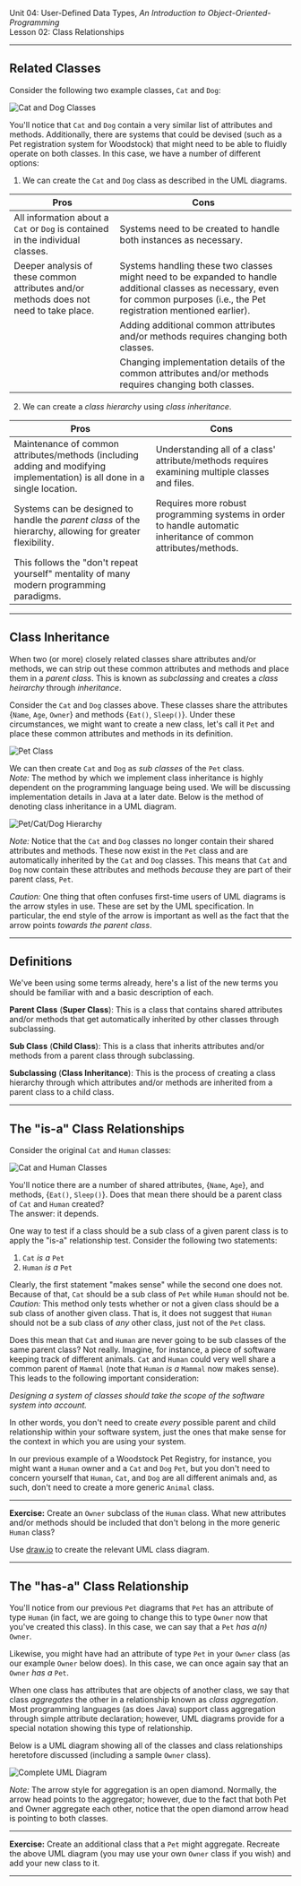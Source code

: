 Unit 04: User-Defined Data Types, _An Introduction to Object-Oriented-Programming_\
Lesson 02: Class Relationships
***

Related Classes
---

Consider the following two example classes, `Cat` and `Dog`:

![Cat and Dog Classes](Images/CatDogClasses.png "Cat and Dog Classes")

You'll notice that `Cat` and `Dog` contain a very similar list of attributes and methods. Additionally, there are systems that could be devised (such as a Pet registration system for Woodstock) that might need to be able to fluidly operate on both classes. In this case, we have a number of different options:

1. We can create the `Cat` and `Dog` class as described in the UML diagrams.

| Pros | Cons |
| --- | --- |
| All information about a `Cat` or `Dog` is contained in the individual classes. | Systems need to be created to handle both instances as necessary. |
| Deeper analysis of these common attributes and/or methods does not need to take place. | Systems handling these two classes might need to be expanded to handle additional classes as necessary, even for common purposes (i.e., the Pet registration mentioned earlier). |
| | Adding additional common attributes and/or methods requires changing both classes. |
| | Changing implementation details of the common attributes and/or methods requires changing both classes. |

2. We can create a _class hierarchy_ using _class inheritance_.

| Pros | Cons |
| --- | --- |
| Maintenance of common attributes/methods (including adding and modifying implementation) is all done in a single location. | Understanding all of a class' attribute/methods requires examining multiple classes and files. |
| Systems can be designed to handle the _parent class_ of the hierarchy, allowing for greater flexibility. | Requires more robust programming systems in order to handle automatic inheritance of common attributes/methods. |
| This follows the "don't repeat yourself" mentality of many modern programming paradigms. | |

***

Class Inheritance
---

When two (or more) closely related classes share attributes and/or methods, we can strip out these common attributes and methods and place them in a _parent class_. This is known as _subclassing_ and creates a _class heirarchy_ through _inheritance_.

Consider the `Cat` and `Dog` classes above. These classes share the attributes {`Name`, `Age`, `Owner`} and methods {`Eat()`, `Sleep()`}. Under these circumstances, we might want to create a new class, let's call it `Pet` and place these common attributes and methods in its definition.

![Pet Class](Images/PetClass.png "Pet Class")

We can then create `Cat` and `Dog` as _sub classes_ of the `Pet` class.\
_Note:_ The method by which we implement class inheritance is highly dependent on the programming language being used. We will be discussing implementation details in Java at a later date. Below is the method of denoting class inheritance in a UML diagram.

![Pet/Cat/Dog Hierarchy](Images/PetCatDogClasses.png "Pet/Cat/Dog Hierarchy")

_Note:_ Notice that the `Cat` and `Dog` classes no longer contain their shared attributes and methods. These now exist in the `Pet` class and are automatically inherited by the `Cat` and `Dog` classes. This means that `Cat` and `Dog` now contain these attributes and methods _because_ they are part of their parent class, `Pet`.

_Caution:_ One thing that often confuses first-time users of UML diagrams is the arrow styles in use. These are set by the UML specification. In particular, the end style of the arrow is important as well as the fact that the arrow points _towards the parent class_.
***

Definitions
---

We've been using some terms already, here's a list of the new terms you should be familiar with and a basic description of each.

**Parent Class** (**Super Class**): This is a class that contains shared attributes and/or methods that get automatically inherited by other classes through subclassing.

**Sub Class** (**Child Class**): This is a class that inherits attributes and/or methods from a parent class through subclassing.

**Subclassing** (**Class Inheritance**): This is the process of creating a class hierarchy through which attributes and/or methods are inherited from a parent class to a child class.

***

The "is-a" Class Relationships
---

Consider the original `Cat` and `Human` classes:

![Cat and Human Classes](Images/CatHumanClasses.png "Cat and Human Classes")

You'll notice there are a number of shared attributes, {`Name`, `Age`}, and methods, {`Eat()`, `Sleep()`}. Does that mean there should be a parent class of `Cat` and `Human` created?\
The answer: it depends.

One way to test if a class should be a sub class of a given parent class is to apply the "is-a" relationship test. Consider the following two statements:

1. `Cat` _is a_ `Pet`
2. `Human` _is a_ `Pet`

Clearly, the first statement "makes sense" while the second one does not. Because of that, `Cat` should be a sub class of `Pet` while `Human` should not be.\
_Caution:_ This method only tests whether or not a given class should be a sub class of another given class. That is, it does not suggest that `Human` should not be a sub class of _any_ other class, just not of the `Pet` class.

Does this mean that `Cat` and `Human` are never going to be sub classes of the same parent class? Not really. Imagine, for instance, a piece of software keeping track of different animals. `Cat` and `Human` could very well share a common parent of `Mammal` (note that `Human` _is a_ `Mammal` now makes sense). This leads to the following important consideration:

_Designing a system of classes should take the scope of the software system into account._

In other words, you don't need to create _every_ possible parent and child relationship within your software system, just the ones that make sense for the context in which you are using your system.

In our previous example of a Woodstock Pet Registry, for instance, you might want a `Human` owner and a `Cat` and `Dog` `Pet`, but you don't need to concern yourself that `Human`, `Cat`, and `Dog` are all different animals and, as such, don't need to create a more generic `Animal` class.

***
**Exercise:** Create an `Owner` subclass of the `Human` class. What new attributes and/or methods should be included that don't belong in the more generic `Human` class?

Use [draw.io](http://draw.io) to create the relevant UML class diagram.
***

The "has-a" Class Relationship
---

You'll notice from our previous `Pet` diagrams that `Pet` has an attribute of type `Human` (in fact, we are going to change this to type `Owner` now that you've created this class). In this case, we can say that a `Pet` _has a(n)_ `Owner`.

Likewise, you might have had an attribute of type `Pet` in your `Owner` class (as our example `Owner` below does). In this case, we can once again say that an `Owner` _has a_ `Pet`.

When one class has attributes that are objects of another class, we say that class _aggregates_ the other in a relationship known as _class aggregation_. Most programming languages (as does Java) support class aggregation through simple attribute declaration; however, UML diagrams provide for a special notation showing this type of relationship.

Below is a UML diagram showing all of the classes and class relationships heretofore discussed (including a sample `Owner` class).

![Complete UML Diagram](Images/UMLComplete.png "Complete UML Diagram")

_Note:_ The arrow style for aggregation is an open diamond. Normally, the arrow head points to the aggregator; however, due to the fact that both Pet and Owner aggregate each other, notice that the open diamond arrow head is pointing to both classes.

***
**Exercise:** Create an additional class that a `Pet` might aggregate. Recreate the above UML diagram (you may use your own `Owner` class if you wish) and add your new class to it.
***
